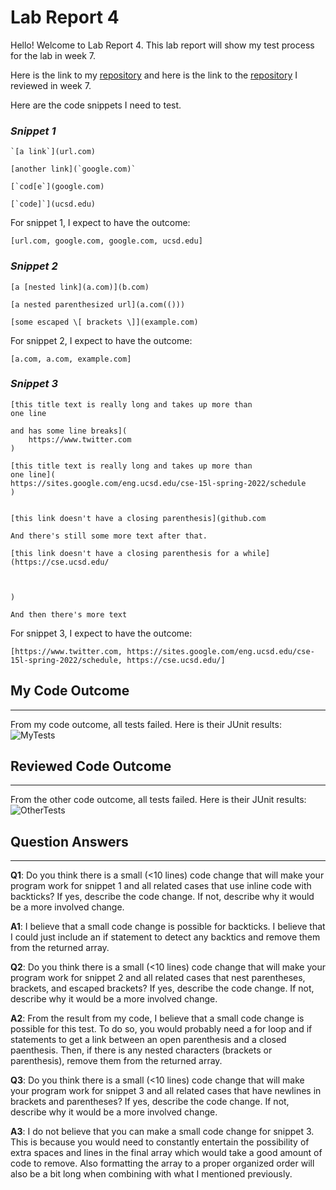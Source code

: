# Lab Report 4

Hello! Welcome to Lab Report 4. This lab report will show my test process for the lab in week 7.

Here is the link to my [repository](https://github.com/gmantuhac/markdown-parser) and here is the link to the [repository](https://github.com/Miyuki-L/markdown-parser) I reviewed in week 7.

Here are the code snippets I need to test.

### ***Snippet 1***
```
`[a link`](url.com)

[another link](`google.com)`

[`cod[e`](google.com)

[`code]`](ucsd.edu)
```
For snippet 1, I expect to have the outcome:

`[url.com, google.com, google.com, ucsd.edu]`

### ***Snippet 2***
```
[a [nested link](a.com)](b.com)

[a nested parenthesized url](a.com(()))

[some escaped \[ brackets \]](example.com)
```
For snippet 2, I expect to have the outcome:

`[a.com, a.com, example.com]`

### ***Snippet 3***
```
[this title text is really long and takes up more than 
one line

and has some line breaks](
    https://www.twitter.com
)

[this title text is really long and takes up more than 
one line](
https://sites.google.com/eng.ucsd.edu/cse-15l-spring-2022/schedule
)


[this link doesn't have a closing parenthesis](github.com

And there's still some more text after that.

[this link doesn't have a closing parenthesis for a while](https://cse.ucsd.edu/



)

And then there's more text
```
For snippet 3, I expect to have the outcome:

`[https://www.twitter.com, https://sites.google.com/eng.ucsd.edu/cse-15l-spring-2022/schedule, https://cse.ucsd.edu/]`

## My Code Outcome
---

From my code outcome, all tests failed. Here is their JUnit results:
![MyTests](https://cdn.discordapp.com/attachments/938667785679147030/977133620194058280/unknown.png)

## Reviewed Code Outcome
---

From the other code outcome, all tests failed. Here is their JUnit results:
![OtherTests](https://cdn.discordapp.com/attachments/938667785679147030/977135560370044928/unknown.png)

## Question Answers
---

**Q1**: Do you think there is a small (<10 lines) code change that will make your program work for snippet 1 and all related cases that use inline code with backticks? If yes, describe the code change. If not, describe why it would be a more involved change.

**A1**: I believe that a small code change is possible for backticks. I believe that I could just include an if statement to detect any backtics and remove them from the returned array.

**Q2**: Do you think there is a small (<10 lines) code change that will make your program work for snippet 2 and all related cases that nest parentheses, brackets, and escaped brackets? If yes, describe the code change. If not, describe why it would be a more involved change.

**A2**: From the result from my code, I believe that a small code change is possible for this test. To do so, you would probably need a for loop and if statements to get a link between an open parenthesis and a closed paenthesis. Then, if there is any nested characters (brackets or parenthesis), remove them from the returned array.

**Q3**: Do you think there is a small (<10 lines) code change that will make your program work for snippet 3 and all related cases that have newlines in brackets and parentheses? If yes, describe the code change. If not, describe why it would be a more involved change.

**A3**: I do not believe that you can make a small code change for snippet 3. This is because you would need to constantly entertain the possibility of extra spaces and lines in the final array which would take a good amount of code to remove. Also formatting the array to a proper organized order will also be a bit long when combining with what I mentioned previously. 





